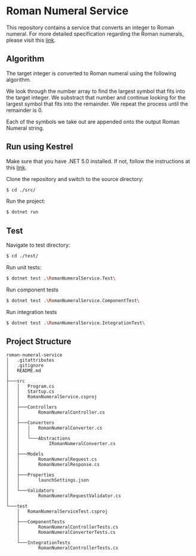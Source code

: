 # Roman Numeral Service
This repository contains a service that converts an integer to Roman numeral. For more detailed specification regarding the Roman numerals, please visit this [link](https://mathworld.wolfram.com/RomanNumerals.html). 

## Algorithm
The target integer is converted to Roman numeral using the following algorithm.

We look through the number array to find the largest symbol that fits into the target integer. We substract that number and continue looking for the largest symbol that fits into the remainder. We repeat the process until the remainder is 0. 

Each of the symbols we take out are appended onto the output Roman Numeral string.

## Run using Kestrel
Make sure that you have .NET 5.0 installed. If not, follow the instructions at this [link](https://docs.microsoft.com/en-us/dotnet/core/install/).

Clone the repository and switch to the source directory:
```sh
$ cd ./src/
```

Run the project:
```sh
$ dotnet run
```

## Test
Navigate to test directory:
```sh
$ cd ./test/
```

Run unit tests:
```sh
$ dotnet test .\RomanNumeralService.Test\
```

Run component tests
```sh
$ dotnet test .\RomanNumeralService.ComponentTest\
```

Run integration tests
```sh
$ dotnet test .\RomanNumeralService.IntegrationTest\
```

## Project Structure
```
roman-numeral-service
│   .gitattributes
│   .gitignore
│   README.md
│
├───src
│   │   Program.cs
│   │   Startup.cs
│   │   RomanNumeralService.csproj
│   │
│   ├───Controllers
│   │       RomanNumeralController.cs
│   │
│   ├───Converters
│   │   │   RomanNumeralConverter.cs
│   │   │
│   │   └───Abstractions
│   │           IRomanNumeralConverter.cs
│   │
│   ├───Models
│   │       RomanNumeralRequest.cs
│   │       RomanNumeralResponse.cs
│   │
│   ├───Properties
│   │       launchSettings.json
│   │
│   └───Validators
│           RomanNumeralRequestValidator.cs
│
└───test
    │   RomanNumeralServiceTest.csproj
    │
    ├───ComponentTests
    │       RomanNumeralControllerTests.cs
    │       RomanNumeralConverterTests.cs
    │
    └───IntegrationTests
            RomanNumeralControllerTests.cs
```
